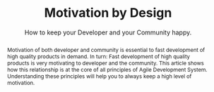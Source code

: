 ---
layout: page
title: Motivation by Design
subtitle: How to keep your Developer and your Community happy.
abstract: Motivation of both developer and community is essential to fast development of high quality products in demand. In turn&#58; Fast development of high quality products is very motivating to developer and the community. This article shows how this relationship is at the core of all principles of Agile Development System. Understanding these principles will help you to always keep a high level of motivation.
issueNo: 69
---
